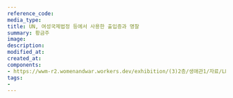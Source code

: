 ```yaml
---
reference_code:
media_type:
title: UN, 여성국제법정 등에서 사용한 출입증과 명찰
summary: 황금주
image:
description:
modified_at:
created_at:
components:
- https://wwm-r2.womenandwar.workers.dev/exhibition/(3)2층/생애관1/자료/LHS_6985.jpg
tags:
-
---
```

